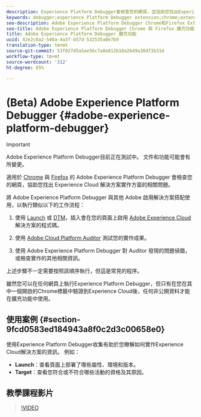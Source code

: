 ```yaml
---
description: Experience Platform Debugger會檢查您的網頁，並協助您找出Experience Cloud解決方案實作方式的問題
keywords: debugger;experience Platform Debugger extension;chrome;extension
seo-description: Adobe Experience Platform Debugger Chrome和Firefox Extension的技術檔案——檢查您的網頁並瞭解Experience Cloud解決方案實作的問題
seo-title: Adobe Experience Platform Debugger Chrome 與 Firefox 擴充功能
title: Adobe Experience Platform Debugger 擴充功能
uuid: 42e2c8a2-548a-4a3f-b57d-532535a0e7b9
translation-type: tm+mt
source-git-commit: 53f027d5a5ae56c7a8e812b10a2649a38df3b31d
workflow-type: tm+mt
source-wordcount: '312'
ht-degree: 65%

---
```



# (Beta) Adobe Experience Platform Debugger {#adobe-experience-platform-debugger}

>[!IMPORTANT]
>
>Adobe Experience Platform Debugger目前正在測試中。 文件和功能可能會有所變更。

適用於 [Chrome](https://chrome.google.com/webstore/detail/adobe-experience-cloud-de/ocdmogmohccmeicdhlhhgepeaijenapj) 與 [Firefox](https://addons.mozilla.org/zh-TW/firefox/addon/adobe-experience-platform-dbg/) 的 Adobe Experience Platform Debugger 會檢查您的網頁，協助您找出 Experience Cloud 解決方案實作方面的相關問題。

將 Adobe Experience Platform Debugger 與其他 Adobe 啟用解決方案搭配使用，以執行類似以下的工作流程：

1. 使用 [Launch](https://docs.adobe.com/content/help/zh-Hant/launch/using/overview.html) 或 [DTM](https://docs.adobe.com/content/help/zh-Hant/dtm/using/dtm-home.html)，插入會在您的頁面上啟用 [Adobe Experience Cloud](https://docs.adobe.com/content/help/zh-Hant/core-services/interface/experience-cloud.html) 解決方案的程式碼。

1. 使用 [Adobe Cloud Platform Auditor](https://experiencecloud.adobe.com/resources/help/en_US/auditor/) 測試您的實作成果。
1. 使用 Adobe Experience Platform Debugger 對 Auditor 發現的問題偵錯，或檢查實作的其他相關資訊。

上述步驟不一定需要按照該順序執行，但這是常見的程序。

雖然您可以在任何網頁上執行Experience Platform Debugger，但只有在您在其中一個開啟的Chrome標籤中驗證到Experience Cloud後，任何非公開資料才能在擴充功能中使用。

## 使用案例 {#section-9fcd0583ed184943a8f0c2d3c00658e0}

使用Experience Platform Debugger收集有助於您瞭解如何實作Experience Cloud解決方案的資訊。 例如：

* **Launch**：查看頁面上部署了哪些屬性、環境和版本。
* **Target**：查看您符合或不符合哪些活動的資格及其原因。

## 教學課程影片

>[!VIDEO](https://video.tv.adobe.com/v/32156?quality=12&learn=on)
